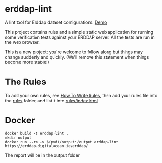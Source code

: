 # erddap-lint
A lint tool for Erddap dataset configurations. [Demo](https://irishmarineinstitute.github.io/erddap-lint/)

This project contains rules and a simple static web application for running some verification tests against your ERDDAP server. All the tests are run in the web browser.

This is a new project; you're welcome to follow along but things may change suddenly and quickly. (We'll remove this statement when things become more stable!)

# The Rules
To add your own rules, see [How To Write Rules](WritingRules.md), then add your rules file into the [rules](rules/) folder, and list it into [rules/index.html](rules/index.html).

# Docker

```
docker build -t erddap-lint .
mkdir output
docker run --rm -v $(pwd)/output:/output erddap-lint https://erddap.digitalocean.ie/erddap/
```

The report will be in the output folder
